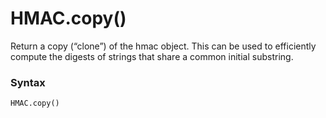 # HMAC.copy()

Return a copy (“clone”) of the hmac object. This can be used to efficiently compute the digests of strings that share a common initial substring.

### Syntax

```python
HMAC.copy()
```
